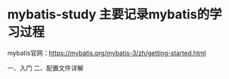 # mybatis-study 主要记录mybatis的学习过程
mybatis官网：https://mybatis.org/mybatis-3/zh/getting-started.html

一、入门
二、配置文件详解
